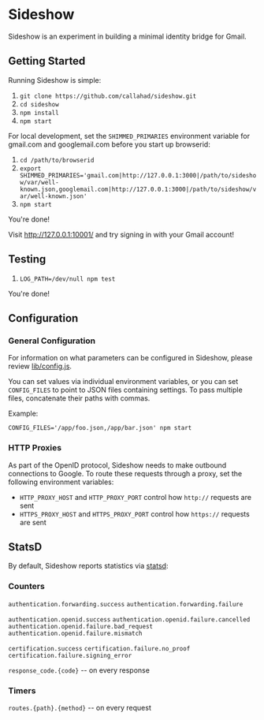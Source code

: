 Sideshow
========

Sideshow is an experiment in building a minimal identity bridge for Gmail.

Getting Started
---------------

Running Sideshow is simple:

1. `git clone https://github.com/callahad/sideshow.git`
2. `cd sideshow`
3. `npm install`
4. `npm start`

For local development, set the `SHIMMED_PRIMARIES` environment variable for gmail.com and googlemail.com before you start up browserid:

1. `cd /path/to/browserid`
2. `export SHIMMED_PRIMARIES='gmail.com|http://127.0.0.1:3000|/path/to/sideshow/var/well-known.json,googlemail.com|http://127.0.0.1:3000|/path/to/sideshow/var/well-known.json'`
3. `npm start`

You're done!

Visit http://127.0.0.1:10001/ and try signing in with your Gmail account!

Testing
-------

1. `LOG_PATH=/dev/null npm test`

You're done!

Configuration
-------------

### General Configuration

For information on what parameters can be configured in Sideshow, please review [lib/config.js][].

You can set values via individual environment variables, or you can set `CONFIG_FILES` to point to JSON files containing settings.
To pass multiple files, concatenate their paths with commas.

Example:

    CONFIG_FILES='/app/foo.json,/app/bar.json' npm start


[lib/config.js]: https://github.com/callahad/sideshow/blob/master/lib/config.js

### HTTP Proxies

As part of the OpenID protocol, Sideshow needs to make outbound connections to Google.
To route these requests through a proxy, set the following environment variables:

- `HTTP_PROXY_HOST` and `HTTP_PROXY_PORT` control how `http://` requests are sent
- `HTTPS_PROXY_HOST` and `HTTPS_PROXY_PORT` control how `https://` requests are sent

StatsD
------

By default, Sideshow reports statistics via [statsd](https://github.com/etsy/statsd):

### Counters

`authentication.forwarding.success`
`authentication.forwarding.failure`

`authentication.openid.success`
`authentication.openid.failure.cancelled`
`authentication.openid.failure.bad_request`
`authentication.openid.failure.mismatch`

`certification.success`
`certification.failure.no_proof`
`certification.failure.signing_error`

`response_code.{code}` -- on every response

### Timers

`routes.{path}.{method}` -- on every request
